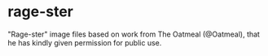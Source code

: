 rage-ster
=========

"Rage-ster" image files based on work from The Oatmeal (@Oatmeal), that he has kindly given permission for public use.
